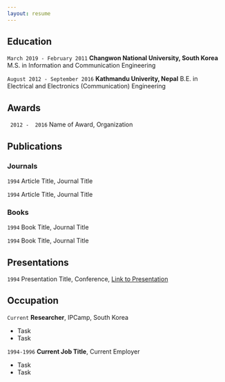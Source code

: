 ```yaml
---
layout: resume
---
```

<!-- #Currently

#Current Position Description -->

## Education

`March 2019 - February 2011`
__Changwon National University, South Korea__
M.S. in Information and Communication Engineering

`August 2012 - September 2016`
__Kathmandu Univerity, Nepal__
B.E. in Electrical and Electronics (Communication) Engineering 

## Awards

` 2012 -  2016`
Name of Award, Organization 

## Publications

<!-- A list is also available [online](https://scholar.google.co.uk/citations?user=LTOTl0YAAAAJ) -->

### Journals

`1994`
Article Title, Journal Title

`1994`
Article Title, Journal Title

### Books

`1994`
Book Title, Journal Title

`1994`
Book Title, Journal Title


## Presentations

`1994`
Presentation Title, Conference, <a href="https://MyWebsite.tld/presentation1">Link to Presentation</a>


## Occupation

`Current`
__Researcher__, IPCamp, South Korea 

- Task
- Task

`1994-1996`
__Current Job Title__, Current Employer 

- Task
- Task



<!-- ### Footer

Last updated: May 2013 -->


